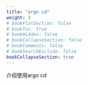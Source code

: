 ```yaml
---
title: "argo cd"
weight: 3
# bookFlatSection: false
# bookToc: true
# bookHidden: false
# bookCollapseSection: false
# bookComments: false
# bookSearchExclude: false
bookCollapseSection: true
---
```

介绍使用argo cd


